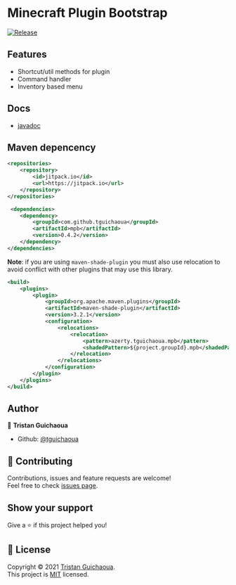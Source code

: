 # Minecraft Plugin Bootstrap

[![Release](https://jitpack.io/v/tguichaoua/mpb.svg)](https://jitpack.io/#tguichaoua/mbp)

## Features

- Shortcut/util methods for plugin
- Command handler
- Inventory based menu

## Docs

- [javadoc](https://jitpack.io/com/github/tguichaoua/mpb/latest/javadoc/)

## Maven depencency

```xml
<repositories>
    <repository>
        <id>jitpack.io</id>
        <url>https://jitpack.io</url>
    </repository>
</repositories>

 <dependencies>
    <dependency>
        <groupId>com.github.tguichaoua</groupId>
        <artifactId>mpb</artifactId>
        <version>0.4.2</version>
    </dependency>
</dependencies>
```

**Note**: if you are using `maven-shade-plugin` you must also use relocation to avoid conflict with other plugins that may use this library.

```xml
<build>
    <plugins>
        <plugin>
            <groupId>org.apache.maven.plugins</groupId>
            <artifactId>maven-shade-plugin</artifactId>
            <version>3.2.1</version>
            <configuration>
                <relocations>
                    <relocation>
                        <pattern>azerty.tguichaoua.mpb</pattern>
                        <shadedPattern>${project.groupId}.mpb</shadedPattern>
                    </relocation>
                </relocations>
            </configuration>
        </plugin>
    </plugins>
</build>
```

## Author

👤 **Tristan Guichaoua**

-   Github: [@tguichaoua](https://github.com/tguichaoua)

## 🤝 Contributing

Contributions, issues and feature requests are welcome!<br />Feel free to check [issues page](https://github.com/tguichaoua/mpb/issues).

## Show your support

Give a ⭐️ if this project helped you!

## 📝 License

Copyright © 2021 [Tristan Guichaoua](https://github.com/tguichaoua).<br />
This project is [MIT](https://github.com/tguichaoua/mpb/blob/main/LICENSE) licensed.
